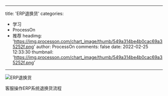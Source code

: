 
---
title: 'ERP退换货'
categories: 
 - 学习
 - ProcessOn
 - 推荐
headimg: 'https://img.processon.com/chart_image/thumb/549a314be4b0cac69a35252f.png'
author: ProcessOn
comments: false
date: 2022-02-25 12:33:30
thumbnail: 'https://img.processon.com/chart_image/thumb/549a314be4b0cac69a35252f.png'
---

<div>   
<img class="thumb" alt="ERP退换货" src="https://img.processon.com/chart_image/thumb/549a314be4b0cac69a35252f.png" referrerpolicy="no-referrer">
<p>客服操作ERP系统退换货流程</p>  
</div>
            